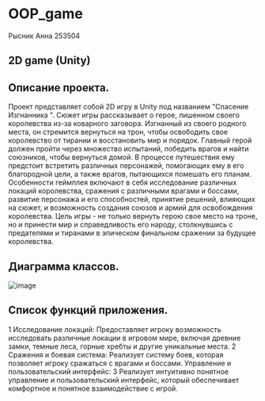 # OOP_game
Рысник Анна 253504
## 2D game (Unity)
## Описание проекта.
Проект представляет собой 2D игру в Unity под названием "Спасение Изгнанника ".
Сюжет игры рассказывает о герое, лишенном своего королевства из-за коварного заговора. Изгнанный из своего родного места, он стремится вернуться на трон, чтобы освободить свое королевство от тирании и восстановить мир и порядок.
Главный герой должен пройти через множество испытаний, победить врагов и найти союзников, чтобы вернуться домой. В процессе путешествия ему предстоит встретить различных персонажей, помогающих ему в его благородной цели, а также врагов, пытающихся помешать его планам.
Особенности геймплея включают в себя исследование различных локаций королевства, сражения с различными врагами и боссами, развитие персонажа и его способностей, принятие решений, влияющих на сюжет, и возможность создания союзов и армий для освобождения королевства.
Цель игры - не только вернуть герою свое место на троне, но и принести мир и справедливость его народу, столкнувшись с предателями и тиранами в эпическом финальном сражении за будущее королевства.
## Диаграмма классов.
![image](https://github.com/Anutic/OOP_game/assets/127439011/bbf431a4-1c88-436c-b351-a0e2cd3b1bc0)
## Список функций приложения.
1	Исследование локаций:
Предоставляет игроку возможность исследовать различные локации в игровом мире, включая древние замки, темные леса, горные хребты и другие уникальные места.
2	Сражения и боевая система:
Реализует систему боев, которая позволяет игроку сражаться с врагами и боссами. 
Управление и пользовательский интерфейс:
3	Реализует интуитивно понятное управление и пользовательский интерфейс, который обеспечивает комфортное и понятное взаимодействие с игрой.

